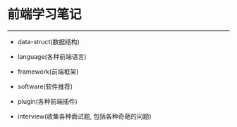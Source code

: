 # 前端学习笔记

---

- data-struct(数据结构)

- language(各种前端语言)

- framework(前端框架)

- software(软件推荐)

- plugin(各种前端插件)

- interview(收集各种面试题, 包括各种奇葩的问题)
